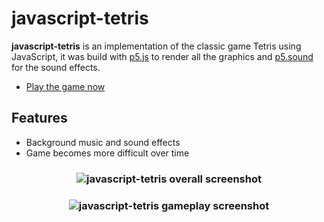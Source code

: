 # javascript-tetris

**javascript-tetris** is an implementation of the classic game Tetris using JavaScript, it was build with [p5.js] to render all the graphics and [p5.sound] for the sound effects.

* [Play the game now]

Features
--------

* Background music and sound effects
* Game becomes more difficult over time

<h3 align="center">
  <img src="https://dl.dropboxusercontent.com/s/ifg9x6a1k9vw9uq/tetris_01.png?dl=0" alt="javascript-tetris overall screenshot" />
</h3>

<h3 align="center">
  <img src="https://dl.dropboxusercontent.com/s/d4fptg4b4pc6vav/tetris_02.png?dl=0" alt="javascript-tetris gameplay screenshot" />
</h3>

<!---
Link References
-->

[Play the game now]:https://tetris-aruvham.herokuapp.com
[p5.js]:https://p5js.org/
[p5.sound]:https://p5js.org/reference/#/libraries/p5.sound
